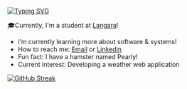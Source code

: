 [![Typing SVG](https://readme-typing-svg.herokuapp.com?color=1145F7&center=true&vCenter=true&lines=Hi+there%2C+I'm+Grantley!+%F0%9F%91%8B)](https://git.io/typing-svg)

🎓Currently, I'm a student at [Langara](https://langara.ca/)!

<!-- 🦁My website: [Thaomar](https://thaomar.com/) -->

-  I’m currently learning more about software & systems!
-  How to reach me: <a href="mailto:grantley.kuo@gamil.com">Email</a> or [Linkedin](https://www.linkedin.com/in/grantley-kuo-4504a6125/)
-  Fun fact: I have a hamster named Pearly!
-  Current interest: Developing a weather web application
<!-- -  Certs:  -->
<!-- -  Accomplishments:  -->

[![GitHub Streak](https://streak-stats.demolab.com/?user=Grendlee)](https://git.io/streak-stats)

